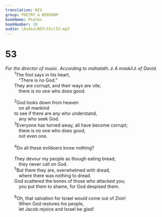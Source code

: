 ```yaml
---
translation: NIV
group: POETRY & WINSDOM
bookName: Psalms 
bookNumber: 19
audio: \Audio\NIV\thi\53.mp3
---
```


<div class="title"><h1>53</h1><i>For the director of music. According to mahalath.<a data-toggle="tooltip" data-placement="bottom" title="Title: Probably a musical term">⚓</a> A maskil<a data-toggle="tooltip" data-placement="bottom" title="Title: Probably a literary or musical term">⚓</a> of David.</i></div>
<span class="verse thi_53_1">  <sup>1</sup>The fool says in his heart, <br/>   “There is no God.” <br/>  They are corrupt, and their ways are vile; <br/>   there is no one who does good. <br/><br/></span>
<span class="verse thi_53_2">  <sup>2</sup>God looks down from heaven <br/>   on all mankind <br/>  to see if there are any who understand, <br/>   any who seek God. <br/></span>
<span class="verse thi_53_3">  <sup>3</sup>Everyone has turned away, all have become corrupt; <br/>   there is no one who does good, <br/>   not even one. <br/><br/></span>
<span class="verse thi_53_4">  <sup>4</sup>Do all these evildoers know nothing? <br/><br/>  They devour my people as though eating bread; <br/>   they never call on God. <br/></span>
<span class="verse thi_53_5">  <sup>5</sup>But there they are, overwhelmed with dread, <br/>   where there was nothing to dread. <br/>  God scattered the bones of those who attacked you; <br/>   you put them to shame, for God despised them. <br/><br/></span>
<span class="verse thi_53_6">  <sup>6</sup>Oh, that salvation for Israel would come out of Zion! <br/>   When God restores his people, <br/>   let Jacob rejoice and Israel be glad! <br/></span>
